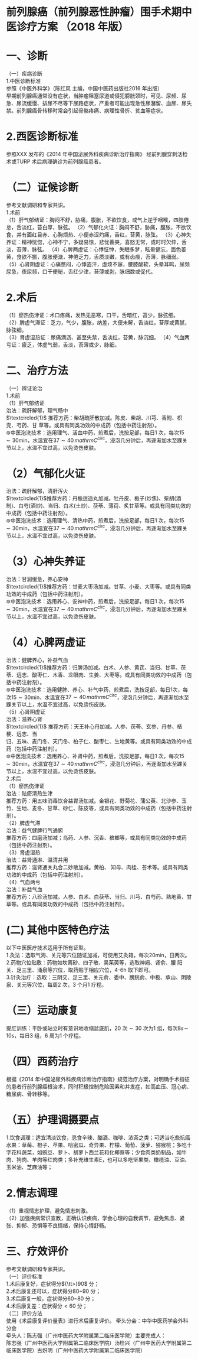 # 前列腺癌（前列腺恶性肿瘤）围手术期中医诊疗方案 （2018 年版）  
# 一、诊断  
（一）疾病诊断  
1.中医诊断标准  
参照《中医外科学》（陈红风 主编，中国中医药出版社2016 年出版）  
早期前列腺癌通常没有症状，当肿瘤阻塞尿道或侵犯膀胱颈时，可见、尿频、尿急、尿流缓慢、排尿不尽等下尿路症状，严重者可能出现急性尿潴留、血尿、尿失禁。前列腺癌骨转移时常会引起骨骼疼痛、病理性骨折、贫血等症状。  
# 2.西医诊断标准  
参照XXX 发布的《2014 年中国泌尿外科疾病诊断治疗指南》 经前列腺穿刺活检术或TURP 术后病理确诊为前列腺癌患者。  
# （二）证候诊断  
参考文献调研和专家共识。  
1.术前  
（1）肝气郁结证：胸闷不舒，胁痛，腹胀，不欲饮食，或气上逆于咽喉，四肢倦怠，舌淡红，苔白厚，脉弦。 （2）气郁化火证：胸闷不舒，胁痛，腹胀，不欲饮食，并有面红目赤、心胸烦热、小便赤涩灼痛，舌红，苔黄，脉弦。 （3）心神失养证：精神恍惚，心神不宁，多疑易惊，悲忧善哭，喜怒无常，或时时欠伸，舌淡，苔薄，脉弦。 （4）心脾两虚证：心悸怔忡，失眠多梦，眩晕健忘，面色萎黄，食欲不振，腹胀便溏，神倦乏力，舌质淡嫩，或有齿痕，苔薄，脉细弱。 （5）心肾阴虚证：心痛憋闷，心悸盗汗，虚烦不寐，腰膝酸软，头晕耳鸣，尿频尿急，夜尿频，口干便秘，舌红少津，苔薄或剥，脉细数或促代。  
# 2.术后  
（1）瘀热伤津证：术口疼痛，发热无恶寒，口干，舌暗红，苔少，脉弦细。  
（2）脾虚气滞证：乏力，气少，腹胀，纳差，大便未解，舌淡红，苔厚或黄腻，脉弦细。  
（3）肾虚湿热证：尿痛滴沥、甚至失禁，舌淡红，苔黄，脉沉细。 （4）气血两亏证：疲乏，体虚气弱，舌淡，苔薄或少，脉细。  
# 二、治疗方法  
（一）辨证论治  
1.术前  
（1）肝气郁结证  
治法：疏肝解郁，理气畅中  
$\textcircled{1}$ 推荐方药：柴胡疏肝散加减。陈皮、柴胡、川芎、香附、枳壳、芍药、甘 草等。或具有同类功效的中成药（包括中药注射剂）。  
$\circledcirc$中医泡洗技术：选用理气、活血中药，煎煮后，洗按足部，每日1 次，每次$15{\sim}30\mathrm{min}$，水温宜在$37{\sim}40\,mathrm{C}^{circ}$，浸泡几分钟后，再逐渐加水至踝关节以上，水温不宜过高，以免烫伤皮肤。  
# （2）气郁化火证  
治法：疏肝解郁，清肝泻火  
$\textcircled{1}$推荐方药：丹栀逍遥丸加减。牡丹皮、栀子(炒焦)、柴胡(酒制)、白芍(酒炒)、当归、白术(土炒)、茯苓、薄荷、炙甘草等。或具有同类功效的中成药（包括中药注射剂）。  
$\circledcirc$中医泡洗技术：选用理气、清热中药，煎煮后，洗按足部，每日1 次，每次$15{\sim}30\mathrm{min}$，水温宜在$37{\sim}40\,mathrm{C}^{circ}$，浸泡几分钟后，再逐渐加水至踝关节以上，水温不宜过高，以免烫伤皮肤。  
# （3）心神失养证  
治法：甘润缓急，养心安神  
$\textcircled{1}$推荐方药：甘麦大枣汤加减。甘草、小麦、大枣等。或具有同类功效的中成药（包括中药注射剂）。  
$\circledcirc$中医泡洗技术：选用养心、安神中药，煎煮后，洗按足部，每日1 次，每次$15{\sim}30\mathrm{min}$，水温宜在$37{\sim}40\,mathrm{C}^{circ}$，浸泡几分钟后，再逐渐加水至踝关节以上，水温不宜过高，以免烫伤皮肤。  
# （4）心脾两虚证  
治法：健脾养心，补益气血  
$\textcircled{1}$推荐方药：归脾汤加减。白术、人参、黄芪、当归、甘草、茯苓、远志、酸枣仁、木香、龙眼肉、生姜、大枣等。或具有同类功效的中成药（包括中药注射剂）。  
$\circledcirc$中医泡洗技术：选用健脾、养心、补气中药，煎煮后，洗按足部，每日1次，每次$15{\sim}30\mathrm{min}$，水温宜在$37{\sim}40\,mathrm{C}^{circ}$，浸泡几分钟后，再逐渐加水至踝关节以上，水温不宜过高，以免烫伤皮肤。  
（5）心肾阴虚证  
治法：滋养心肾  
$\textcircled{1}$ 推荐方药：天王补心丹加减。人参、茯苓、玄参、丹参、桔梗、远志、当  
归、五味、麦门冬、天门冬、柏子仁、酸枣仁、生地黄等。或具有同类功效的中成药（包括中药注射剂）。  
$\circledcirc$中医泡洗技术：选用养心、补肾中药，煎煮后，洗按足部，每日1 次，每次$15{\sim}30\mathrm{min}$，水温宜在$37{\sim}40\,mathrm{C}^{circ}$，浸泡几分钟后，再逐渐加水至踝关节以上，水温不宜过高，以免烫伤皮肤。  
2.术后  
（1）瘀热伤津证  
治法：祛瘀清热生津  
推荐方药：用五味消毒饮合益胃汤加减。金银花、野菊花、蒲公英、北沙参、玉竹、生地、麦冬、甘草、砂仁、陈皮等，或具有同类功效的中成药（包括中药注射剂）。  
（2）脾虚气滞  
治法：益气健脾行气通腑  
推荐方药：四磨汤加减；乌药、人参、沉香、槟榔等，或具有同类功效的中成药（包括中药注射剂）。  
（3）肾虚湿热  
治法：益肾通淋、温清并用  
推荐方药：滋肾通关丸合二妙散加减。黄柏、 知母、肉桂、苍术等。或具有同类功效的中成药（包括中药注射剂）。  
（4）气血两亏  
治法：补益气血  
推荐方药：八珍汤加减。人参、白术、白茯苓、当归、川芎、白芍药、熟地黄、甘草等。或具有同类功效的中成药（包括中药注射剂）。  
# (二) 其他中医特色疗法  
以下中医医疗技术适用于所有证型。  
1.灸法：选取气海、关元等穴位随证加减，可使用艾灸箱，每次20min，日两次。  
2.药物穴位贴敷：药物如坎离砂、四子散、吴茱萸等，选取神阙、肾俞、腰 阳关、足三里、涌泉等穴位，取药贴于相应穴位，4-6h 取下即可。  
3.针灸治疗：选取：三阴交、足三里、关元俞、委中、膀胱俞、中极、承山、阴陵泉、关元等穴位，每周2 次，3 个月1 疗程。  
# （三）运动康复  
提肛训练：平卧或站立时有意识地收缩盆底肌，20 次${\sim}30$ 次为1 组，每次$8s\!\sim\!10s$，每日3 组，6 周为1 个疗程。  
# （四）西药治疗  
根据《2014 年中国泌尿外科疾病诊断治疗指南》规范治疗方案，对明确手术指征的患者行前列腺癌根治术，同时积极控制危险因素和并发症，如高血压、冠心病、糖尿病、骨转移等。  
# （五）护理调摄要点  
1.饮食调理：适宜清淡饮食，忌食辛辣、酗酒、咖啡、浓茶之类；可适当吃些抗癌水果：草莓、橙子、苹果、哈密瓜、奇异果、柠檬、葡萄、菠萝、猕猴桃；多吃十字花科蔬菜，如豌豆、萝卜、胡萝卜西兰花和化椰蔡等；少食肉类奶制品，如牛肉、狗肉、羊肉等红肉类；多补充维生素E，也可以多吃坚果类、橄榄油、豆油、玉米油、芝麻油等；  
# 2.情志调理  
（1）重视情志护理，避免情志刺激。  
（2）加强疾病常识宣教，正确认识疾病，学会心理的自我调节，避免焦虑、紧张、抑郁、恐惧等不良情绪，保持心情舒畅。  
# 三、疗效评价  
参考文献调研和专家共识。  
（一）评价标准  
1.术后康复好，症状得分${\tt>}90$ 分；  
2.术后康复还可以，症状得分80\~90 分；  
3.术后康复一般，症状得分60\~80 分；  
4.术后康复差：症状得分${<}60$ 分；  
（二）评价方法  
使用《术后康复评价量表》进行术后康复评价。 
牵头分会：中华中医药学会外科分会  
牵头人：陈志强（广州中医药大学附属第二临床医学院）主要完成人：  
陈志强（广州中医药大学附属第二临床医学院）汤桂兴（广州中医药大学附属第二临床医学院）古炽明（广州中医药大学附属第二临床医学院）  